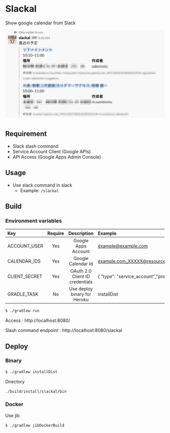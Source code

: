 # Slackal
Show google calendar from Slack

![image](https://raw.githubusercontent.com/sakebook/slackal/master/art/image.png)

## Requirement
- Slack slash command
- Service Account Client (Google APIs)
- API Access (Google Apps Admin Console)


## Usage
- Use slack command in slack
  - Example: `/slackal`

## Build
### Environment variables
|Key|Require|Description|Example|
|:---|:---:|:---:|:---|
|ACCOUNT_USER|Yes|Google Apps Account|example@example.com|
|CALENDAR_IDS|Yes|Google Calendar Id|example.com_XXXXX@resource.calendar.google.com,example.com_XXXXX@resource.calendar.google.com|
|CLIENT_SECRET|Yes|OAuth 2.0 Client ID credentials|{ "type": "service_account","project_id": "XXXX","private_key_id": "XXXX",...}|
|GRADLE_TASK|No|Use deploy binary for Heroku|installDist|

```bash
$ ./gradlew run
```
Access : http://localhost:8080/

Slash command endpoint : http://localhost:8080/slackal

## Deploy
### Binary
```bash
$ ./gradlew installDist
```

Directory

```bash
./build/install/slackal/bin
```
### Docker
Use jib

```bash
$ ./gradlew jibDockerBuild
```

